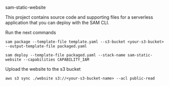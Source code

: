 sam-static-website

This project contains source code and supporting files for a serverless application that you can deploy with the SAM CLI.


Run the next commands

``` 
sam package --template-file template.yaml --s3-bucket <your-s3-bucket> --output-template-file packaged.yaml
``` 

```
sam deploy --template-file packaged.yaml --stack-name sam-static-website --capabilities CAPABILITY_IAM
``` 

Upload the website to the s3 bucket

``` 
aws s3 sync ./website s3://<your-s3-bucket-name> --acl public-read
``` 
